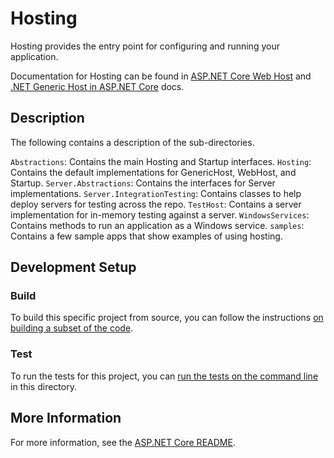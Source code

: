 # Hosting

Hosting provides the entry point for configuring and running your application.

Documentation for Hosting can be found in [ASP.NET Core Web Host](https://docs.microsoft.com/aspnet/core/fundamentals/host/web-host) and [.NET Generic Host in ASP.NET Core](https://docs.microsoft.com/aspnet/core/fundamentals/host/generic-host) docs.

## Description

The following contains a description of the sub-directories.

`Abstractions`: Contains the main Hosting and Startup interfaces.
`Hosting`: Contains the default implementations for GenericHost, WebHost, and Startup.
`Server.Abstractions`: Contains the interfaces for Server implementations.
`Server.IntegrationTesting`: Contains classes to help deploy servers for testing across the repo.
`TestHost`: Contains a server implementation for in-memory testing against a server.
`WindowsServices`: Contains methods to run an application as a Windows service.
`samples`: Contains a few sample apps that show examples of using hosting.

## Development Setup

### Build

To build this specific project from source, you can follow the instructions [on building a subset of the code](../../BuildFromSource.md#building-a-subset-of-the-code).

### Test

To run the tests for this project, you can [run the tests on the command line](../../BuildFromSource.md#running-tests-on-command-line) in this directory.

## More Information

For more information, see the [ASP.NET Core README](../../README.md).